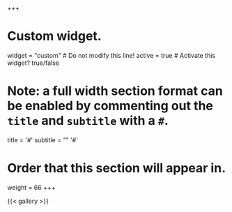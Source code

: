 +++
# Custom widget.
widget = "custom"  # Do not modify this line!
active = true  # Activate this widget? true/false

# Note: a full width section format can be enabled by commenting out the `title` and `subtitle` with a `#`.
title = '#'
subtitle = "" '#'

# Order that this section will appear in.
weight = 66
+++

{{< gallery >}}
